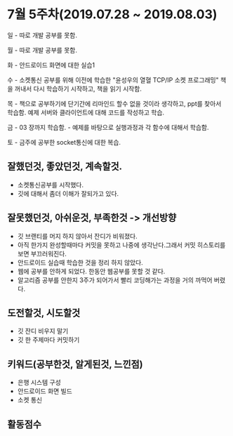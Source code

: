 # 7월 5주차(2019.07.28 ~ 2019.08.03) 
일 - 따로 개발 공부를 못함.

월 - 따로 개발 공부를 못함.

화 - 안드로이드 화면에 대한 실습1

수 - 소켓통신 공부를 위해 이전에 학습한 "윤성우의 열혈 TCP/IP 소켓 프로그래밍" 책을 꺼내서 다시 학습하기 시작하고, 책을 읽기 시작함.

목 - 책으로 공부하기에 단기간에 리마인드 할수 없을 것이라 생각하고, ppt를 찾아서 학습함.
예제 서버와 클라이언트에 대해 코드를 작성하고 학습.

금 - 03 장까지 학습함. - 예제를 바탕으로 실행과정과 각 함수에 대해서 학습함.

토 - 금주에 공부한 socket통신에 대한 복습.


## 잘했던것, 좋았던것, 계속할것.
- 소켓통신공부를 시작했다.
- 깃에 대해서 좀더 이해가 잘되가고 있다.

## 잘못했던것, 아쉬운것, 부족한것 -> 개선방향
- 깃 브랜티를 머지 하지 않아서 잔디가 비워졌다.
- 아직 한가지 완성할때마다 커밋을 못하고 나중에 생각난다.그래서 커밋 히스토리를 보면 부끄러워진다.
- 안드로이드 실습때 학습한 것을 정리 하지 않았다.
- 웹에 공부를 안하게 되었다. 한동안 웹공부를 못할 것 같다.
- 알고리즘 공부를 안한지 3주가 되어가서 빨리 코딩해가는 과정을 거의 까먹어 버렸다.

## 도전할것, 시도할것
- 깃 잔디 비우지 말기
- 깃 한 주제마다 커밋하기
## 키워드(공부한것, 알게된것, 느낀점)

- 은행 시스템 구성
- 안드로이드 화면 빌드
- 소켓 통신

## 활동점수
> 
